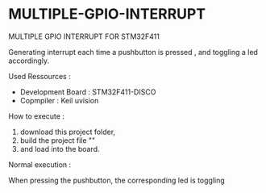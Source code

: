 # MULTIPLE-GPIO-INTERRUPT
MULTIPLE GPIO INTERRUPT FOR STM32F411

Generating interrupt each time a pushbutton is pressed , and toggling a led accordingly. 

Used Ressources : 

- Development Board : STM32F411-DISCO
- Copmpiler : Keil uvision

How to execute : 

1. download this project folder,  
2. build the project file "" 
3. and load into the board.

Normal execution : 

When pressing the pushbutton,  the corresponding led is toggling
